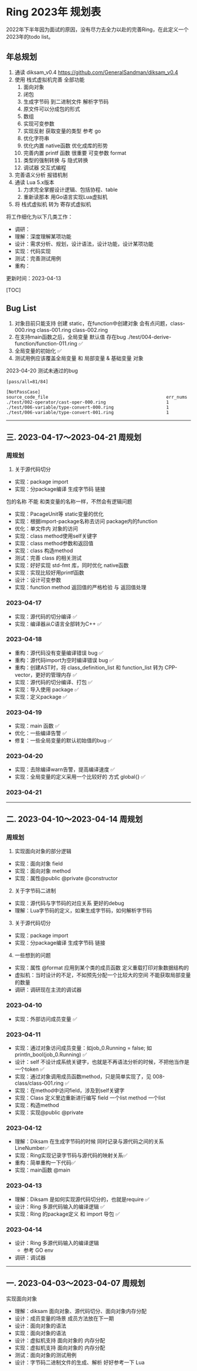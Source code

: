 # Ring 2023年 规划表

2022年下半年因为面试的原因，没有尽力去全力以赴的完善Ring，在此定义一个2023年的todo list。

## 年总规划

1. 通读 diksam_v0.4 https://github.com/GeneralSandman/diksam_v0.4
2. 使用 栈式虚拟机完善 全部功能
   1. 面向对象
   2. 闭包
   3. 生成字节码 到二进制文件 解析字节码
   4. 原文件可以分成包的形式
   5. 数组  
   6. 实现可变参数
   7. 实现反射 获取变量的类型 参考 go
   8. 优化字符串
   9. 优化内置 native函数  优化成库的形势
   10. 完善内置 printf 函数  很重要  可变参数 format
   11. 类型的强制转换 与 隐式转换
   12. 调试器 交互式编程
3. 完善语义分析 报错机制
4. 通读 Lua 5.x版本
   1. 力求完全掌握设计逻辑、包括协程、table
   2. 重新读那本 用Go语言实现Lua虚拟机
5. 将 栈式虚拟机 转为 寄存式虚拟机


将工作细化为以下几类工作：
- 调研：
- 理解：深度理解某项功能
- 设计：需求分析、规划，设计语法，设计功能，设计某项功能
- 实现：代码实现
- 测试：完善测试用例
- 重构：

更新时间：2023-04-13

[TOC]


## Bug List

1. 对象目前只能支持 创建 static，在function中创建对象 会有点问题，class-000.ring class-001.ring class-002.ring
2. 在支持main函数之后，全局变量 默认值 存在bug  ./test/004-derive-function/function-011.ring ✅
3. 全局变量的初始化 ✅
4. 测试用例应该覆盖全局变量 和 局部变量   &  基础变量 对象


2023-04-20 测试未通过的bug
```
[pass/all=81/84]

[NotPassCase]
source_code_file                                             err_nums
./test/002-operator/cast-oper-000.ring                       1
./test/006-variable/type-convert-000.ring                    1
./test/006-variable/type-convert-001.ring                    1
```

-----------------------------


## 三. 2023-04-17～2023-04-21 周规划

### 周规划
1. 关于源代码切分
- 实现：package import 
- 实现：分package编译 生成字节码 链接

包的名称 不能 和类变量的名称一样，不然会有逻辑问题

- 实现：PacageUnit等 static变量的优化 
- 实现：根据import-package名称去访问 package内的function
- 优化：单文件内 对象的访问
- 实现：class method使用self关键字
- 实现：class method参数和返回值
- 实现：class 构造method
- 测试：完善 class 的相关测试
- 实现：好好实现 std-fmt 库，同时优化 native函数
- 实现：实现比较好用printf函数
- 设计：设计可变参数
- 实现：function method 返回值的严格检验 与 返回值处理

### 2023-04-17
- 实现：源代码的切分编译 ✅
- 实现：编译器从C语言全部转为C++ ✅

### 2023-04-18
- 重构：源代码没有变量编译错误 bug  ✅
- 重构：源代码import为空时编译错误 bug  ✅
- 重构：创建AST时，将 class_definition_list 和 function_list 转为 CPP-vector，更好的管理内存 ✅
- 实现：源代码的切分编译、打包 ✅
- 实现：导入使用 package ✅
- 实现：定义package ✅

### 2023-04-19 
- 实现：main 函数  ✅
- 优化：一些编译告警  ✅
- 修复：一些全局变量的默认初始值的bug  ✅

### 2023-04-20
- 实现：去除编译warn告警，提高编译速度 ✅
- 实现：全局变量的定义采用一个比较好的 方式 global{}  ✅

### 2023-04-21


-----------------------------


## 二. 2023-04-10～2023-04-14 周规划


### 周规划

1. 实现面向对象的部分逻辑
- 实现：面向对象 field
- 实现：面向对象 method
- 实现：属性@public @private @constructor

2. 关于字节码二进制
- 实现：源代码与字节码的对应关系 更好的debug
- 理解：Lua字节码的定义，如果生成字节码，如何解析字节码


3. 关于源代码切分
- 实现：package import 
- 实现：分package编译 生成字节码 链接

4. 一些想到的问题
- 实现：属性 @format 应用到某个类的成员函数 定义重载打印对象数据结构的
- 虚拟机：当时设计的不足，不如预先分配一个比较大的空间 不能获取局部变量的数量
- 调研：调研现在主流的调试器


### 2023-04-10
- 实现：外部访问成员变量 ✅

### 2023-04-11
- 实现：通过对象访问成员变量：如job_0.Running = false; 如 println_bool(job_0.Running) ✅
- 设计：self 不设计成系统关键字，也就是不再语法分析的时候，不把他当作是一个token ✅
- 实现：通过对象调用成员函数method，只是简单实现了，见 008-class/class-001.ring ✅
- 实现：在method中访问field，涉及到self关键字
- 实现：Class 定义里边重新进行编写   field 一个list  method 一个list
- 实现：构造method
- 实现：实现@public @private

### 2023-04-12
- 理解：Diksam 在生成字节码的时候 同时记录与源代码之间的关系 LineNumber✅
- 实现：Ring实现记录字节码与源代码的映射关系✅
- 重构：简单重构一下代码✅
- 实现：main函数 @main

### 2023-04-13
- 理解：Diksam 是如何实现源代码切分的，也就是require ✅
- 设计：Ring 多源代码输入的编译逻辑 ✅
- 实现：Ring 的package定义 和 import 导包 ✅

### 2023-04-14
- 设计：Ring 多源代码输入的编译逻辑
  - 参考 GO env
- 调研：调试器

----------------------------------
## 一. 2023-04-03～2023-04-07 周规划

实现面向对象
- 理解：diksam 面向对象、源代码切分、面向对象内存分配
- 设计：成员变量的场景  成员方法放在下一期
- 设计：面向对象的语法
- 实现：面向对象的语法
- 设计：虚拟机支持 面向对象的 内存分配
- 实现：虚拟机支持 面向对象的 内存分配
- 测试：面向对象的测试用例
- 设计：字节码二进制文件的生成、解析   好好参考一下 Lua
